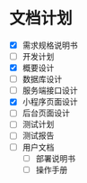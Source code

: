 # 文档计划

- [x] 需求规格说明书
- [ ] 开发计划
- [x] 概要设计
- [ ] 数据库设计
- [ ] 服务端接口设计
- [x] 小程序页面设计
- [ ] 后台页面设计
- [ ] 测试计划
- [ ] 测试报告
- [ ] 用户文档
  - [ ] 部署说明书
  - [ ] 操作手册